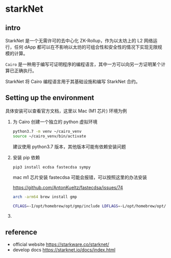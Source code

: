 # starkNet

## intro

StarkNet 是一个无需许可的去中心化 ZK-Rollup，作为以太坊上的 L2 网络运行，任何 dApp 都可以在不影响以太坊的可组合性和安全性的情况下实现无限规模的计算。

`Cairo` 是一种用于编写可证明程序的编程语言，其中一方可以向另一方证明某个计算已正确执行。

StarkNet 将 Cairo 编程语言用于其基础设施和编写 StarkNet 合约。

## Setting up the environment

具体安装可以查看官方文档，这里以 Mac (M1 芯片) 环境为例

1. 为 Cairo 创建一个独立的 python 虚拟环境

   ```sh
   python3.7 -m venv ~/cairo_venv
   source ~/cairo_venv/bin/activate
   ```

   建议使用 python3.7 版本，其他版本可能有依赖安装问题

2. 安装 pip 依赖

   ```sh
   pip3 install ecdsa fastecdsa sympy
   ```

   mac m1 芯片安装 fastecdsa 可能会报错，可以按照这里的办法安装

   <https://github.com/AntonKueltz/fastecdsa/issues/74>

   ```sh
   arch -arm64 brew install gmp

   CFLAGS=-I/opt/homebrew/opt/gmp/include LDFLAGS=-L/opt/homebrew/opt/gmp/lib python3 -m pip install --no-binary :all: --no-use-pep517 fastecdsa
   ```

3.

## reference

- official website <https://starkware.co/starknet/>
- develop docs <https://starknet.io/docs/index.html>
